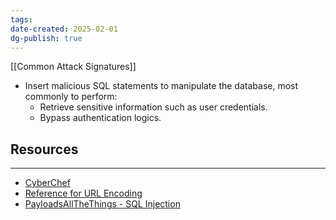 ```yaml
---
tags: 
date-created: 2025-02-01
dg-publish: true
---
```

[[Common Attack Signatures]]

- Insert malicious SQL statements to manipulate the database, most commonly to perform:
	- Retrieve sensitive information such as user credentials.
	- Bypass authentication logics.


## Resources
---
- [CyberChef](https://gchq.github.io/CyberChef)
- [Reference for URL Encoding](https://www.w3schools.com/tags/ref_urlencode.ASP) 
- [PayloadsAllTheThings - SQL  Injection](https://github.com/swisskyrepo/PayloadsAllTheThings/tree/master/SQL%20Injection)


